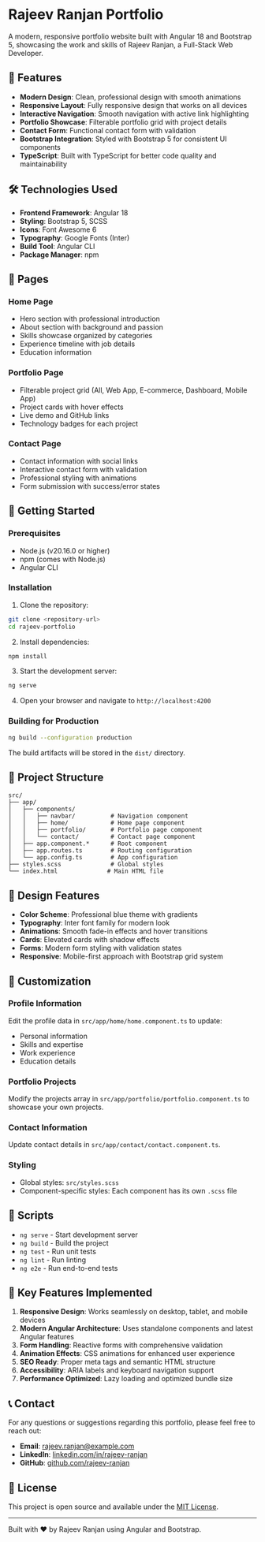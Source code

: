 # Rajeev Ranjan Portfolio

A modern, responsive portfolio website built with Angular 18 and Bootstrap 5, showcasing the work and skills of Rajeev Ranjan, a Full-Stack Web Developer.

## 🚀 Features

- **Modern Design**: Clean, professional design with smooth animations
- **Responsive Layout**: Fully responsive design that works on all devices
- **Interactive Navigation**: Smooth navigation with active link highlighting
- **Portfolio Showcase**: Filterable portfolio grid with project details
- **Contact Form**: Functional contact form with validation
- **Bootstrap Integration**: Styled with Bootstrap 5 for consistent UI components
- **TypeScript**: Built with TypeScript for better code quality and maintainability

## 🛠️ Technologies Used

- **Frontend Framework**: Angular 18
- **Styling**: Bootstrap 5, SCSS
- **Icons**: Font Awesome 6
- **Typography**: Google Fonts (Inter)
- **Build Tool**: Angular CLI
- **Package Manager**: npm

## 📱 Pages

### Home Page
- Hero section with professional introduction
- About section with background and passion
- Skills showcase organized by categories
- Experience timeline with job details
- Education information

### Portfolio Page
- Filterable project grid (All, Web App, E-commerce, Dashboard, Mobile App)
- Project cards with hover effects
- Live demo and GitHub links
- Technology badges for each project

### Contact Page
- Contact information with social links
- Interactive contact form with validation
- Professional styling with animations
- Form submission with success/error states

## 🚀 Getting Started

### Prerequisites
- Node.js (v20.16.0 or higher)
- npm (comes with Node.js)
- Angular CLI

### Installation

1. Clone the repository:
```bash
git clone <repository-url>
cd rajeev-portfolio
```

2. Install dependencies:
```bash
npm install
```

3. Start the development server:
```bash
ng serve
```

4. Open your browser and navigate to `http://localhost:4200`

### Building for Production

```bash
ng build --configuration production
```

The build artifacts will be stored in the `dist/` directory.

## 📁 Project Structure

```
src/
├── app/
│   ├── components/
│   │   ├── navbar/          # Navigation component
│   │   ├── home/            # Home page component
│   │   ├── portfolio/       # Portfolio page component
│   │   └── contact/         # Contact page component
│   ├── app.component.*      # Root component
│   ├── app.routes.ts        # Routing configuration
│   └── app.config.ts        # App configuration
├── styles.scss              # Global styles
└── index.html              # Main HTML file
```

## 🎨 Design Features

- **Color Scheme**: Professional blue theme with gradients
- **Typography**: Inter font family for modern look
- **Animations**: Smooth fade-in effects and hover transitions
- **Cards**: Elevated cards with shadow effects
- **Forms**: Modern form styling with validation states
- **Responsive**: Mobile-first approach with Bootstrap grid system

## 📝 Customization

### Profile Information
Edit the profile data in `src/app/home/home.component.ts` to update:
- Personal information
- Skills and expertise
- Work experience
- Education details

### Portfolio Projects
Modify the projects array in `src/app/portfolio/portfolio.component.ts` to showcase your own projects.

### Contact Information
Update contact details in `src/app/contact/contact.component.ts`.

### Styling
- Global styles: `src/styles.scss`
- Component-specific styles: Each component has its own `.scss` file

## 🔧 Scripts

- `ng serve` - Start development server
- `ng build` - Build the project
- `ng test` - Run unit tests
- `ng lint` - Run linting
- `ng e2e` - Run end-to-end tests

## 🌟 Key Features Implemented

1. **Responsive Design**: Works seamlessly on desktop, tablet, and mobile devices
2. **Modern Angular Architecture**: Uses standalone components and latest Angular features
3. **Form Handling**: Reactive forms with comprehensive validation
4. **Animation Effects**: CSS animations for enhanced user experience
5. **SEO Ready**: Proper meta tags and semantic HTML structure
6. **Accessibility**: ARIA labels and keyboard navigation support
7. **Performance Optimized**: Lazy loading and optimized bundle size

## 📞 Contact

For any questions or suggestions regarding this portfolio, please feel free to reach out:

- **Email**: rajeev.ranjan@example.com
- **LinkedIn**: [linkedin.com/in/rajeev-ranjan](https://linkedin.com/in/rajeev-ranjan)
- **GitHub**: [github.com/rajeev-ranjan](https://github.com/rajeev-ranjan)

## 📄 License

This project is open source and available under the [MIT License](LICENSE).

---

Built with ❤️ by Rajeev Ranjan using Angular and Bootstrap.
